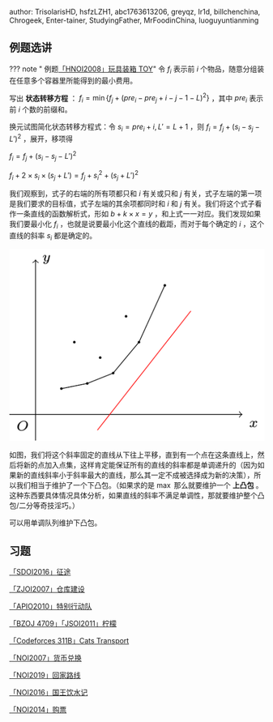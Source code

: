 author: TrisolarisHD, hsfzLZH1, abc1763613206, greyqz, Ir1d, billchenchina, Chrogeek, Enter-tainer, StudyingFather, MrFoodinChina, luoguyuntianming

## 例题选讲

??? note " 例题[「HNOI2008」玩具装箱 TOY](https://www.lydsy.com/JudgeOnline/problem.php?id=1010)"
    令 $f_i$ 表示前 $i$ 个物品，随意分组装在任意多个容器里所能得到的最小费用。

写出 **状态转移方程** ： $f_i=\min\{f_j+(pre_i-pre_j+i-j-1-L)^2\}$ ，其中 $pre_i$ 表示前 $i$ 个数的前缀和。

换元试图简化状态转移方程式：令 $s_i=pre_i+i,L'=L+1$ ，则 $f_i=f_j+(s_i-s_j-L')^2$ ，展开，移项得

 $f_i=f_j+(s_i-s_j-L')^2$ 

 $f_i+2\times s_i\times (s_j+L')=f_j+s_i^2+(s_j+L')^2$ 

我们观察到，式子的右端的所有项都只和 $i$ 有关或只和 $j$ 有关，式子左端的第一项是我们要求的目标值，式子左端的其余项都同时和 $i$ 和 $j$ 有关。我们将这个式子看作一条直线的函数解析式，形如 $b+k\times x=y$ ，和上式一一对应。我们发现如果我们要最小化 $f_i$ ，也就是说要最小化这个直线的截距，而对于每个确定的 $i$ ，这个直线的斜率 $s_i$ 都是确定的。

![](../images/optimization.svg)

如图，我们将这个斜率固定的直线从下往上平移，直到有一个点在这条直线上，然后将新的点加入点集，这样肯定能保证所有的直线的斜率都是单调递升的（因为如果新的直线斜率小于斜率最大的直线，那么其一定不成被选择成为新的决策），所以我们相当于维护了一个下凸包。（如果求的是 $\max$ 那么就要维护一个 **上凸包** 。这种东西要具体情况具体分析，如果直线的斜率不满足单调性，那就要维护整个凸包/二分等奇技淫巧。）

可以用单调队列维护下凸包。

## 习题

 [「SDOI2016」征途](https://www.lydsy.com/JudgeOnline/problem.php?id=4518) 

 [「ZJOI2007」仓库建设](https://www.lydsy.com/JudgeOnline/problem.php?id=1096) 

 [「APIO2010」特别行动队](https://www.lydsy.com/JudgeOnline/problem.php?id=1911) 

 [「BZOJ 4709」「JSOI2011」柠檬](https://www.lydsy.com/JudgeOnline/problem.php?id=4709) 

 [「Codeforces 311B」Cats Transport](http://codeforces.com/problemset/problem/311/B) 

 [「NOI2007」货币兑换](https://www.lydsy.com/JudgeOnline/problem.php?id=1492) 

 [「NOI2019」回家路线](https://www.luogu.org/problemnew/show/P5468) 

 [「NOI2016」国王饮水记](https://www.luogu.org/problemnew/show/P1721) 

 [「NOI2014」购票](https://www.luogu.org/problemnew/show/P2305) 
